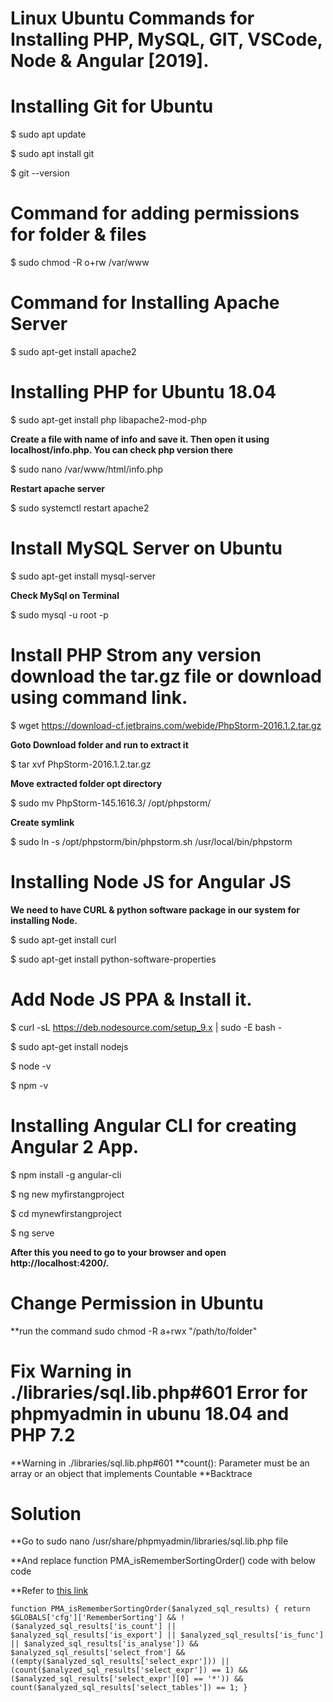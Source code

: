 
# Linux Ubuntu Commands for Installing PHP, MySQL, GIT, VSCode, Node & Angular [2019].

# Installing Git for Ubuntu

$ sudo apt update

$ sudo apt install git

$ git --version

# Command for adding permissions for folder & files

$ sudo chmod -R o+rw /var/www

# Command for Installing Apache Server

$ sudo apt-get install apache2

# Installing PHP for Ubuntu 18.04

$ sudo apt-get install php libapache2-mod-php

**Create a file with name of info and save it. Then open it using localhost/info.php. You can check php version there**

$ sudo nano /var/www/html/info.php

**Restart apache server**

$ sudo systemctl restart apache2

# Install MySQL Server on Ubuntu 
$ sudo apt-get install mysql-server

**Check MySql on Terminal**

$ sudo mysql -u root -p


# Install PHP Strom any version download the tar.gz file or download using command link.
$ wget https://download-cf.jetbrains.com/webide/PhpStorm-2016.1.2.tar.gz

**Goto Download folder and run to extract it**

$ tar xvf PhpStorm-2016.1.2.tar.gz

**Move extracted folder opt directory**

$ sudo mv PhpStorm-145.1616.3/ /opt/phpstorm/

**Create symlink**

$ sudo ln -s /opt/phpstorm/bin/phpstorm.sh /usr/local/bin/phpstorm

# Installing Node JS for Angular JS

**We need to have CURL & python software package in our system for installing Node.**
    
$ sudo apt-get install curl

$ sudo apt-get install python-software-properties
 
    
# Add Node JS PPA & Install it.
    
$ curl -sL https://deb.nodesource.com/setup_9.x | sudo -E bash -

$ sudo apt-get install nodejs

$ node -v

$ npm -v

# Installing Angular CLI for creating Angular 2 App.</h2>

$ npm install -g angular-cli

$ ng new myfirstangproject

$ cd mynewfirstangproject 

$ ng serve         

**After this you need to go to your browser and open http://localhost:4200/.**

# Change Permission in Ubuntu

**run the command sudo chmod -R a+rwx "/path/to/folder" 

# Fix Warning in ./libraries/sql.lib.php#601 Error for phpmyadmin in ubunu 18.04 and PHP 7.2

**Warning in ./libraries/sql.lib.php#601
**count(): Parameter must be an array or an object that implements Countable
**Backtrace

# Solution

**Go to sudo nano /usr/share/phpmyadmin/libraries/sql.lib.php file

**And replace function PMA_isRememberSortingOrder() code with below code

**Refer to [this link](https://stackoverflow.com/questions/48001569/phpmyadmin-count-parameter-must-be-an-array-or-an-object-that-implements-co)

`function PMA_isRememberSortingOrder($analyzed_sql_results)
{
    return $GLOBALS['cfg']['RememberSorting']
        && ! ($analyzed_sql_results['is_count']
            || $analyzed_sql_results['is_export']
            || $analyzed_sql_results['is_func']
            || $analyzed_sql_results['is_analyse'])
        && $analyzed_sql_results['select_from']
        && ((empty($analyzed_sql_results['select_expr']))
            || (count($analyzed_sql_results['select_expr']) == 1)
            && ($analyzed_sql_results['select_expr'][0] == '*'))
               && count($analyzed_sql_results['select_tables']) == 1;
}`
